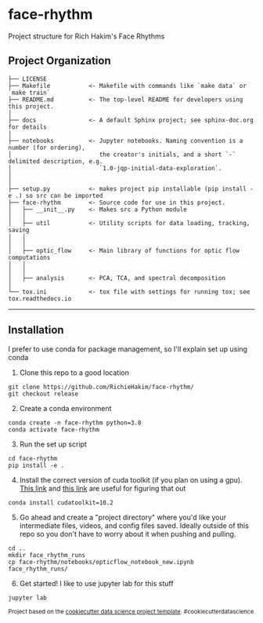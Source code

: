 face-rhythm
==============================

Project structure for Rich Hakim's Face Rhythms

Project Organization
------------

    ├── LICENSE
    ├── Makefile           <- Makefile with commands like `make data` or `make train`
    ├── README.md          <- The top-level README for developers using this project.
    │
    ├── docs               <- A default Sphinx project; see sphinx-doc.org for details
    │
    ├── notebooks          <- Jupyter notebooks. Naming convention is a number (for ordering),
    │                         the creator's initials, and a short `-` delimited description, e.g.
    │                         `1.0-jqp-initial-data-exploration`.
    │
    │
    ├── setup.py           <- makes project pip installable (pip install -e .) so src can be imported
    ├── face-rhythm        <- Source code for use in this project.
    │   ├── __init__.py    <- Makes src a Python module
    │   │
    │   ├── util           <- Utility scripts for data loading, tracking, saving
    │   │   
    │   │
    │   ├── optic_flow     <- Main library of functions for optic flow computations
    │   │   
    │   │
    │   ├── analysis       <- PCA, TCA, and spectral decomposition                
    │
    └── tox.ini            <- tox file with settings for running tox; see tox.readthedocs.io


--------

Installation
------------
I prefer to use conda for package management, so I'll explain set up using conda

1. Clone this repo to a good location 
```
git clone https://github.com/RichieHakim/face-rhythm/
git checkout release
```

2. Create a conda environment 
```
conda create -n face-rhythm python=3.8
conda activate face-rhythm
```
3. Run the set up script
```
cd face-rhythm
pip install -e . 
```
4. Install the correct version of cuda toolkit (if you plan on using a gpu). [This link](https://anaconda.org/anaconda/cudatoolkit) and [this link](https://pytorch.org/get-started/locally/) are useful for figuring that out
```
conda install cudatoolkit=10.2
```
5. Go ahead and create a "project directory" where you'd like your intermediate files, videos, and config files saved. Ideally outside of this repo so you don't have to worry about it when pushing and pulling.
```
cd ..
mkdir face_rhythm_runs
cp face-rhythm/notebooks/opticflow_notebook_new.ipynb face_rhythm_runs/
```

6. Get started! I like to use jupyter lab for this stuff
```
jupyter lab
```

<p><small>Project based on the <a target="_blank" href="https://drivendata.github.io/cookiecutter-data-science/">cookiecutter data science project template</a>. #cookiecutterdatascience</small></p>
